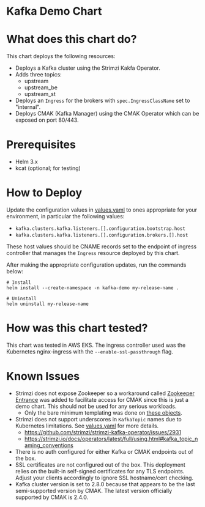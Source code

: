Kafka Demo Chart
=====

# What does this chart do?

This chart deploys the following resources:

- Deploys a Kafka cluster using the Strimzi Kakfa Operator.
- Adds three topics:
  - upstream
  - upstream_be
  - upstream_st
- Deploys an `Ingress` for the brokers with `spec.IngressClassName` set to "internal".
- Deploys CMAK (Kafka Manager) using the CMAK Operator which can be exposed on port 80/443.


# Prerequisites

- Helm 3.x
- kcat (optional; for testing)


# How to Deploy

Update the configuration values in [values.yaml](values.yaml) to ones appropriate for your environment, in particular the following values:
- `kafka.clusters.kafka.listeners.[].configuration.bootstrap.host`
- `kafka.clusters.kafka.listeners.[].configuration.brokers.[].host`

These host values should be CNAME records set to the endpoint of ingress controller that manages the `Ingress` resource deployed by this chart.

After making the appropriate configuration updates, run the commands below:

```
# Install
helm install --create-namespace -n kafka-demo my-release-name .

# Uninstall
helm uninstall my-release-name
```


# How was this chart tested?

This chart was tested in AWS EKS. The ingress controller used was the Kubernetes nginx-ingress with the `--enable-ssl-passthrough` flag.


# Known Issues

- Strimzi does not expose Zookeeper so a workaround called [Zookeeper Entrance](https://github.com/scholzj/zoo-entrance) was added to facilitate access for CMAK since this is just a demo chart. This should not be used for any serious workloads.
  - Only the bare minimum templating was done on [these objects](templates/zoo_entrance.yaml).
- Strimzi does not support underscores in `KafkaTopic` names due to Kubernetes limitations. See [values.yaml](values.yaml#L59) for more details.
  - https://github.com/strimzi/strimzi-kafka-operator/issues/2931
  - https://strimzi.io/docs/operators/latest/full/using.html#kafka_topic_naming_conventions
- There is no auth configured for either Kafka or CMAK endpoints out of the box.
- SSL certificates are not configured out of the box. This deployment relies on the built-in self-signed certificates for any TLS endpoints. Adjust your clients accordingly to ignore SSL hostname/cert checking.
- Kafka cluster version is set to 2.8.0 because that appears to be the last semi-supported version by CMAK. The latest version officially supported by CMAK is 2.4.0.
